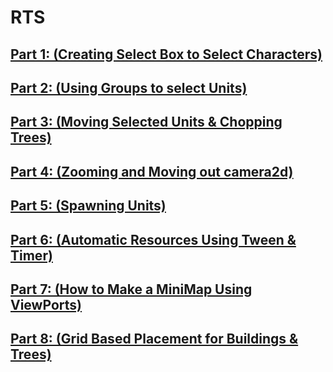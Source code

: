 # RTS

## [Part 1: (Creating Select Box to Select Characters)](https://www.youtube.com/watch?v=2hiKniYh8y4&list=PLPuNhh82sRgljBFnwgASb0x5ZNhBheHY8)
## [Part 2: (Using Groups to select Units)](https://www.youtube.com/watch?v=COe_8ZNqwmA&list=PLPuNhh82sRgljBFnwgASb0x5ZNhBheHY8&index=2)
## [Part 3: (Moving Selected Units & Chopping Trees)](https://www.youtube.com/watch?v=5Kv6Nc9vPe8&list=PLPuNhh82sRgljBFnwgASb0x5ZNhBheHY8&index=3)
## [Part 4: (Zooming and Moving out camera2d)](https://www.youtube.com/watch?v=qM89f3ujsww&list=PLPuNhh82sRgljBFnwgASb0x5ZNhBheHY8&index=4)
## [Part 5: (Spawning Units)](https://www.youtube.com/watch?v=FyCz0SPdQvI&list=PLPuNhh82sRgljBFnwgASb0x5ZNhBheHY8&index=5)
## [Part 6: (Automatic Resources Using Tween & Timer)](https://www.youtube.com/watch?v=8deJKE1ONvQ&list=PLPuNhh82sRgljBFnwgASb0x5ZNhBheHY8&index=6)
## [Part 7: (How to Make a MiniMap Using ViewPorts)](https://www.youtube.com/watch?v=eQdIOfotA3w&list=PLPuNhh82sRgljBFnwgASb0x5ZNhBheHY8&index=7)
## [Part 8: (Grid Based Placement for Buildings & Trees)](https://www.youtube.com/watch?v=evviMFTxqSw&list=PLPuNhh82sRgljBFnwgASb0x5ZNhBheHY8&index=8)